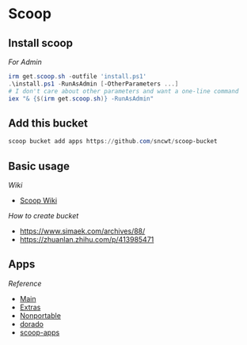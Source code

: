 # Scoop

## Install scoop
*For Admin*
```powershell
irm get.scoop.sh -outfile 'install.ps1'
.\install.ps1 -RunAsAdmin [-OtherParameters ...]
# I don't care about other parameters and want a one-line command
iex "& {$(irm get.scoop.sh)} -RunAsAdmin"
```

## Add this bucket
```powershell
scoop bucket add apps https://github.com/sncwt/scoop-bucket
```

## Basic usage
*Wiki*
- [Scoop Wiki](https://github.com/ScoopInstaller/Scoop/wiki)

*How to create bucket*
- https://www.simaek.com/archives/88/
- https://zhuanlan.zhihu.com/p/413985471

## Apps
*Reference*
- [Main](https://github.com/ScoopInstaller/Main)
- [Extras](https://github.com/ScoopInstaller/Extras)
- [Nonportable](https://github.com/ScoopInstaller/Nonportable)
- [dorado](https://github.com/chawyehsu/dorado)
- [scoop-apps](https://github.com/kkzzhizhou/scoop-apps)
